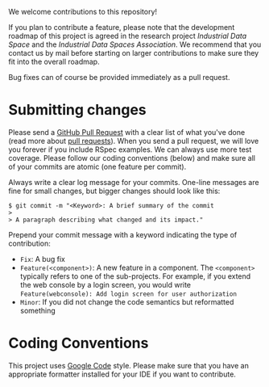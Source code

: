 We welcome contributions to this repository!

If you plan to contribute a feature, please note that the development roadmap of this project is agreed in the research project _Industrial Data Space_ and the _Industrial Data Spaces Association_. We recommend that you contact us by mail before starting on larger contributions to make sure they fit into the overall roadmap.

Bug fixes can of course be provided immediately as a pull request.


# Submitting changes

Please send a [GitHub Pull Request](https://github.com/industrial-data-space/trusted-connector/pull/new/develop) with a clear list of what you've done (read more about [pull requests](http://help.github.com/pull-requests/)). When you send a pull request, we will love you forever if you include RSpec examples. We can always use more test coverage. Please follow our coding conventions (below) and make sure all of your commits are atomic (one feature per commit).

Always write a clear log message for your commits. One-line messages are fine for small changes, but bigger changes should look like this:

    $ git commit -m "<Keyword>: A brief summary of the commit
    > 
    > A paragraph describing what changed and its impact."

Prepend your commit message with a keyword indicating the type of contribution:

* `Fix`: A bug fix
* `Feature(<component>)`: A new feature in a component. The `<component>` typically refers to one of the sub-projects. For example, if you extend the web console by a login screen, you would write `Feature(webconsole): Add login screen for user authorization`
* `Minor`: If you did not change the code semantics but reformatted something

# Coding Conventions

This project uses [Google Code](https://github.com/google/google-java-format) style. Please make sure that you have an appropriate formatter installed for your IDE if you want to contribute.

